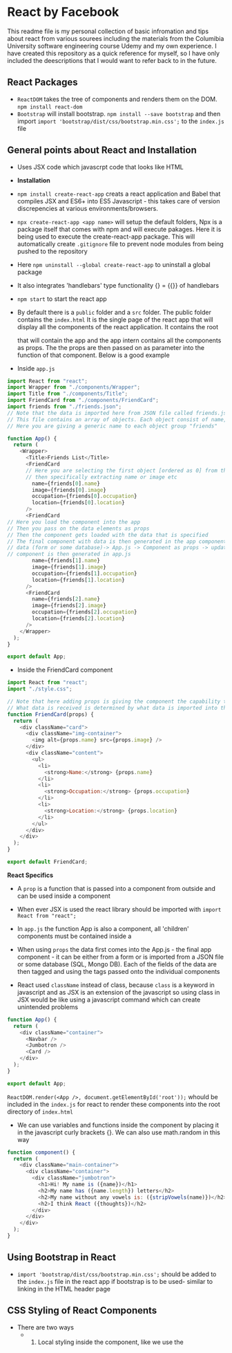 # React by Facebook

This readme file is my personal collection of basic infromation and tips about react from various sourees including the materials from the Columibia University software engineering course Udemy and my own experience. I have created this repository as a quick reference for myself, so I have only included the deescriptions that I would want to refer back to in the future. 

## React Packages

- `ReactDOM` takes the tree of components and renders them on the DOM. `npm install react-dom`
- `Bootstrap` will install bootstrap. `npm install --save bootstrap` and then import `import 'bootstrap/dist/css/bootstrap.min.css';` to the `index.js` file


## General points about React and Installation
- Uses JSX code which javascrpt code that looks like HTML

- **Installation**

- `npm install create-react-app` creats a react application and Babel that compiles JSX and ES6+ into ES5 Javascript - this takes care of version discrepencies at various environments/browsers. 

- `npx create-react-app <app name>` will setup the default folders, Npx is a package itself that comes with npm and will execute pakages. Here it is being used to execute the create-react-app package. This will automatically create `.gitignore` file to prevent node modules from being pushed to the repository

- Here `npm uninstall --global create-react-app` to uninstall a global package

- It also integrates 'handlebars' type functionality {} = {{}} of handlebars

- `npm start` to start the react app

- By default there is a `public` folder and a `src` folder. The public folder contains the `index.html` It is the single page of the react app that will display all the components of the react application. It contains the root <div> that will contain the app and the app intern contains all the components as props. The the props are then passed on as parameter into the function of that component. Below is a good example

- Inside `app.js`

```javascript
import React from "react";
import Wrapper from "./components/Wrapper";
import Title from "./components/Title";
import FriendCard from "./components/FriendCard";
import friends from "./friends.json"; 
// Note that the data is imported here from JSON file called friends.json.
// This file contains an array of objects. Each object consist of name, image, occupation and location
// Here you are giving a generic name to each object group "friends"

function App() {
  return (
    <Wrapper>
      <Title>Friends List</Title>
      <FriendCard
      // Here you are selecting the first object [ordered as 0] from the array and 
      // then specifically extracting name or image etc
        name={friends[0].name}
        image={friends[0].image}
        occupation={friends[0].occupation}
        location={friends[0].location}
      />   
      <FriendCard
// Here you load the component into the app
// Then you pass on the data elements as props
// Then the component gets loaded with the data that is specified
// The final component with data is then generated in the app component
// data (form or some database)-> App.js -> Component as props -> updated component with data -> Final 
// component is then generated in app.js
        name={friends[1].name}
        image={friends[1].image}
        occupation={friends[1].occupation}
        location={friends[1].location}
      />
      <FriendCard
        name={friends[2].name}
        image={friends[2].image}
        occupation={friends[2].occupation}
        location={friends[2].location}
      />
    </Wrapper>
  );
}

export default App;
```

- Inside the FriendCard component

```javascript
import React from "react";
import "./style.css";

// Note that here adding props is giving the component the capability to receive data
// What data is received is determined by what data is imported into the App component
function FriendCard(props) {
  return (
    <div className="card">
      <div className="img-container">
        <img alt={props.name} src={props.image} />
      </div>
      <div className="content">
        <ul>
          <li>
            <strong>Name:</strong> {props.name}
          </li>
          <li>
            <strong>Occupation:</strong> {props.occupation}
          </li>
          <li>
            <strong>Location:</strong> {props.location}
          </li>
        </ul>
      </div>
    </div>
  );
}

export default FriendCard;
```


**React Specifics**

- A `prop` is a function that is passed into a component from outside and can be used inside a component

- When ever JSX is used the react library should be imported with `import React from "react";`

- In `app.js` the function App is also a component, all 'children' components must be contained inside a <div>

- When using `props` the data first comes into the App.js - the final app component - it can be either from a form or is imported from a JSON file or some database (SQL, Mongo DB). Each of the fields of the data are then tagged and using the tags passed onto the individual components


- React used `className` instead of class, because `class` is a keyword in javascript and as JSX is an extension of the javascript so using class in JSX would be like using a javascript command which can create unintended problems

```javascript
function App() {
  return (
    <div className="container">
      <Navbar />
      <Jumbotron />
      <Card />
    </div>
  );
}

export default App;
```

`ReactDOM.render(<App />, document.getElementById('root'));` whould be included in the `index.js` for react to render these components into the root directory of `index.html`

- We can use variables and functions inside the component by placing it in the javascript curly brackets {}. We can also use math.random in this way

```javascript
function component() {
  return (
    <div className="main-container">
      <div className="container">
        <div className="jumbotron">
          <h1>Hi! My name is ({name})</h1>
          <h2>My name has ({name.length}) letters</h2>
          <h2>My name without any vowels is: ({stripVowels(name)})</h2>
          <h2>I think React ({thoughts})</h2>
        </div>
      </div>
    </div>
  );
}
```

## Using Bootstrap in React

- `import 'bootstrap/dist/css/bootstrap.min.css';` should be added to the `index.js` file in the react app if bootstrap is to be used- similar to linking in the HTML header page


## CSS Styling of React Components

- There are two ways
    - 1) Local styling inside the component, like we use the <style><style> method in html for styling a local page and then invoking them inside the <div>
    - 2) Creating a new styles folder and then creating new css files inside the folder specific to components such as navbar or jumbotron. Then the css classes can be invoked inside the components as "className=xyz" inside the component <div> See examples below
    - You can also use both these methods together. For instance you can use style before class name to change any background in the standard section class

```javascript

// Local styling inside the component

import React from "react";

// Note that here the styles is an object. 
// Unlike HTML where you can invoke style as string, in react it must be an object

const styles = {
  card: {
    margin: 20,
    background: "#e8eaf6"
  },
  heading: {
    background: "#3f51b5",
    minHeight: 50,
    lineHeight: 3.5,
    fontSize: "1.2rem",
    color: "white",
    padding: "0 20px"
  },
  content: {
    padding: 20
  }
};


function Card() {
  return (
      // Note the difference, styles.card is object oriented programming
    <div style={styles.card}>
      <div style={styles.heading}>Lorem ipsum dolor</div>
      <div style={styles.content}>
        "example text"
      </div>
    </div>
  );
}

export default Card;

```
- Importing CSS classes inside the react components from css files in the styles folder

```javascript

import React from "react";
import "../styles/Header.css";

function Header() {
  return (
    <header className="header">
      <h1>Home</h1>
    </header>
  );
}

export default Header;
```

- The corresponding CSS file in style folder
```css
.header {
  background: #f9b713;
  height: 200px;
}

.header h1 {
  margin: 0;
  padding-top: 75px;
  text-align: center;
  color: white;
  font-size: 3rem;
}
```

- Using both Style and ClassName together

```javascript
import React from "react";
// Note the section file imported form the styles folder to be invoked inside the component
import "../styles/Section.css";


const styles = {
  sectionStyles: {
    background: "orange"
  }
};

// The section component code
function Section() {
  return (
    <section style={styles.sectionStyles} className="section">
      <h2>Example Heading</h2>
      <p>
        Example text
      </p>
      
    </section>
  );
}

export default Section;
```

- Some basic code for index.css
```css
* {
  box-sizing: border-box;
  font-family: sans-serif;
}

html, body, #root {
  padding: 0;
  margin: 0;
  height: 100%;
}
```